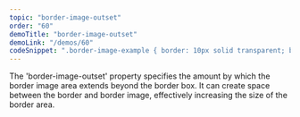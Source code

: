 ```yaml
---
topic: "border-image-outset"
order: "60"
demoTitle: "border-image-outset"
demoLink: "/demos/60"
codeSnippet: ".border-image-example { border: 10px solid transparent; border-image-source: url('border-image.png'); border-image-outset: 20px; }"
---
```


The 'border-image-outset' property specifies the amount by which the border image area extends beyond the border box. It can create space between the border and border image, effectively increasing the size of the border area.
<br />
